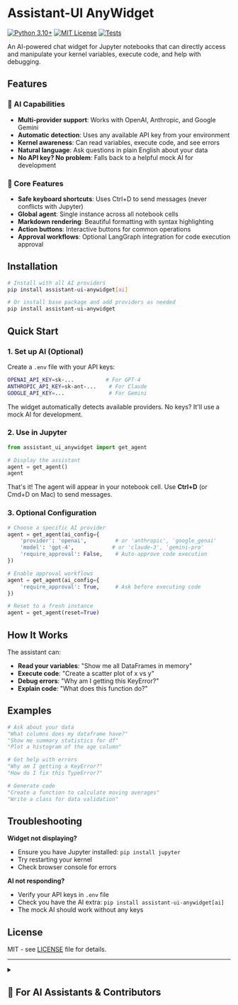 # Assistant-UI AnyWidget

[![Python 3.10+](https://img.shields.io/badge/python-3.10+-blue.svg)](https://www.python.org/downloads/)
[![MIT License](https://img.shields.io/badge/license-MIT-green.svg)](LICENSE)
[![Tests](https://github.com/basnijholt/assistant-ui-anywidget/workflows/CI/badge.svg)](https://github.com/basnijholt/assistant-ui-anywidget/actions)

An AI-powered chat widget for Jupyter notebooks that can directly access and manipulate your kernel variables, execute code, and help with debugging.

## Features

### 🤖 AI Capabilities

- **Multi-provider support**: Works with OpenAI, Anthropic, and Google Gemini
- **Automatic detection**: Uses any available API key from your environment
- **Kernel awareness**: Can read variables, execute code, and see errors
- **Natural language**: Ask questions in plain English about your data
- **No API key? No problem**: Falls back to a helpful mock AI for development

### 🔧 Core Features

- **Safe keyboard shortcuts**: Uses Ctrl+D to send messages (never conflicts with Jupyter)
- **Global agent**: Single instance across all notebook cells
- **Markdown rendering**: Beautiful formatting with syntax highlighting
- **Action buttons**: Interactive buttons for common operations
- **Approval workflows**: Optional LangGraph integration for code execution approval

## Installation

```bash
# Install with all AI providers
pip install assistant-ui-anywidget[ai]

# Or install base package and add providers as needed
pip install assistant-ui-anywidget
```

## Quick Start

### 1. Set up AI (Optional)

Create a `.env` file with your API keys:

```bash
OPENAI_API_KEY=sk-...          # For GPT-4
ANTHROPIC_API_KEY=sk-ant-...    # For Claude
GOOGLE_API_KEY=...              # For Gemini
```

The widget automatically detects available providers. No keys? It'll use a mock AI for development.

### 2. Use in Jupyter

```python
from assistant_ui_anywidget import get_agent

# Display the assistant
agent = get_agent()
agent
```

That's it! The agent will appear in your notebook cell. Use **Ctrl+D** (or Cmd+D on Mac) to send messages.

### 3. Optional Configuration

```python
# Choose a specific AI provider
agent = get_agent(ai_config={
    'provider': 'openai',         # or 'anthropic', 'google_genai'
    'model': 'gpt-4',            # or 'claude-3', 'gemini-pro'
    'require_approval': False,    # Auto-approve code execution
})

# Enable approval workflows
agent = get_agent(ai_config={
    'require_approval': True,     # Ask before executing code
})

# Reset to a fresh instance
agent = get_agent(reset=True)
```

## How It Works

The assistant can:

- **Read your variables**: "Show me all DataFrames in memory"
- **Execute code**: "Create a scatter plot of x vs y"
- **Debug errors**: "Why am I getting this KeyError?"
- **Explain code**: "What does this function do?"

## Examples

```python
# Ask about your data
"What columns does my dataframe have?"
"Show me summary statistics for df"
"Plot a histogram of the age column"

# Get help with errors
"Why am I getting a KeyError?"
"How do I fix this TypeError?"

# Generate code
"Create a function to calculate moving averages"
"Write a class for data validation"
```

## Troubleshooting

**Widget not displaying?**

- Ensure you have Jupyter installed: `pip install jupyter`
- Try restarting your kernel
- Check browser console for errors

**AI not responding?**

- Verify your API keys in `.env` file
- Check you have the AI extra: `pip install assistant-ui-anywidget[ai]`
- The mock AI should work without any keys

## License

MIT - see [LICENSE](LICENSE) file for details.

---

<details>
<summary><h2>🤖 For AI Assistants & Contributors</h2></summary>

### Project Context

This section provides comprehensive context for AI assistants (like Claude) working with this codebase.

### Purpose & Value

- **What**: An AI-powered chat widget for Jupyter notebooks with direct kernel access
- **Why**: Enables natural language interaction with notebook variables, code execution, and debugging
- **Core Innovation**: Prevents keyboard conflicts by using Ctrl+D instead of Shift+Enter for sending messages

### Current State

- **Maturity**: Production-ready with 75%+ test coverage
- **Architecture**: Functional programming style, minimal class hierarchies, aggressive code removal
- **Recent Work**: Major simplification effort reduced codebase by 31%

### Key Technical Decisions

- **Bundled React**: All JS dependencies bundled into single 1.4MB file for maximum compatibility
- **Global Agent Pattern**: Single instance per notebook session to avoid conflicts
- **LangGraph Integration**: Optional state machine for approval workflows
- **Auto-Detection**: Automatically finds and uses available AI providers (OpenAI → Anthropic → Google)

### Development Philosophy

- **Simplicity First**: Implement the simplest solution that works
- **No Backward Compatibility**: This is a new project, prioritize improvement
- **Functional Style**: Prefer functions over complex class hierarchies
- **Ruthless Removal**: Aggressively remove unused code
- **Test Everything**: Never claim completion without running pytest

### Project Structure

```
assistant-ui-anywidget/
├── assistant_ui_anywidget/          # Main Python package
│   ├── __init__.py                  # Package exports and global agent interface
│   ├── agent_widget.py              # Core AgentWidget class
│   ├── global_agent.py              # Singleton pattern for notebook safety
│   ├── kernel_interface.py          # Direct kernel access and variable inspection
│   ├── kernel_tools.py              # LangChain tools for AI integration
│   ├── simple_handlers.py           # Simplified message handling
│   ├── module_inspector.py          # Import analysis for AI context
│   ├── ai/                          # AI service implementations
│   │   ├── langgraph_service.py     # LangGraph approval workflows
│   │   ├── mock.py                  # Development fallback AI
│   │   └── prompt_config.py         # System prompts and configuration
│   └── static/
│       └── index.js                 # Bundled frontend (1.4MB, includes React)
├── frontend/                        # TypeScript/React frontend
│   ├── src/
│   │   ├── index.tsx                # Main chat interface component
│   │   ├── VariableExplorer.tsx     # Kernel variable browser
│   │   ├── kernelApi.ts             # API client for kernel communication
│   │   └── types.ts                 # TypeScript interfaces
│   └── vite.config.ts               # Build configuration
├── tests/                           # Comprehensive test suite (129 tests)
├── examples/                        # Demo notebooks
├── CLAUDE.md                        # Development principles and workflow
└── pyproject.toml                   # Python package configuration
```

### Architecture Overview

```
┌─────────────────────────────────────────────────────────────┐
│                    Jupyter Notebook                          │
├─────────────────────────────────────────────────────────────┤
│                                                              │
│  ┌────────────────┐         ┌─────────────────────────┐    │
│  │ Python Kernel  │◄────────┤    AgentWidget          │    │
│  │                │         │                         │    │
│  │ - Variables    │         │ - Message Handler      │    │
│  │ - Execution    │         │ - AI Service           │    │
│  │ - State        │         │ - Kernel Interface     │    │
│  └────────────────┘         └───────────┬─────────────┘    │
│                                         │                    │
│                                         │ anywidget         │
│                                         ▼                    │
│  ┌─────────────────────────────────────────────────┐    │
│  │           React Frontend (TypeScript)                │    │
│  │                                                      │    │
│  │  - Chat UI with Markdown rendering                  │    │
│  │  - Variable Explorer for kernel inspection          │    │
│  │  - Action buttons for quick commands                │    │
│  │  - Ctrl+D to send (avoids notebook conflicts)       │    │
│  └─────────────────────────────────────────────────────┘    │
└─────────────────────────────────────────────────────────────┘
```

### Technical Stack

- **Python 3.10+** with comprehensive type hints
- **TypeScript** with strict mode for frontend
- **React 18** with hooks and functional components
- **AnyWidget** for Jupyter integration
- **LangChain** for AI tool calling
- **Vite** for fast frontend builds

### AI Service Architecture

The widget supports two AI service implementations:

1. **Simple Service (Default)**: Direct tool calling, lightweight and fast
2. **LangGraph Service**: State machine-based with approval workflows

### Message Architecture

```python
# Python → JavaScript
widget.send({
    "type": "assistant_message",
    "text": "Here's your analysis...",
    "action_buttons": [{"label": "Run", "action": "execute"}]
})

# JavaScript → Python
model.send({
    type: "user_message",
    text: "Show me all DataFrame variables"
})
```

### Development Workflow

#### Initial Setup

```bash
# Clone and setup
git clone <repo>
cd assistant-ui-anywidget
uv sync --all-extras          # Install all dependencies
source .venv/bin/activate     # Activate virtual environment

# Build frontend
cd frontend
npm install
npm run build
cd ..

# Verify setup
pytest
```

#### Development Commands

```bash
# Adding dependencies
uv add <package>              # Runtime dependency
uv add --dev <package>        # Development dependency

# Testing (MUST PASS before claiming completion)
pytest                        # Run all Python tests (129 tests, 75%+ coverage)
pytest -v                     # Verbose output
cd frontend && npm test       # Frontend tests (Vitest)

# Code quality (MUST RUN before committing)
pre-commit run --all-files    # Run all checks
ruff format assistant_ui_anywidget tests  # Format Python
mypy assistant_ui_anywidget   # Type check

# Frontend development
cd frontend && npm run dev    # Hot reload
cd frontend && npm run build  # Production build
```

#### Git Workflow

```bash
# Check latest changes
git diff origin/main | cat    # Note: pipe to cat

# Development cycle
# 1. Make changes
# 2. Run tests: pytest
# 3. Run linting: pre-commit run --all-files
# 4. Add files individually: git add <file>
# 5. Commit with clear message

# NEVER use git add .         # This is critical!
```

### Testing Requirements

- **Python**: 129 tests with 75%+ coverage
- **Frontend**: Vitest with React Testing Library
- **All tests must pass** before any commit
- Run `pytest` for Python tests
- Run `cd frontend && npm test` for frontend tests

### Key File Locations

- **Main widget**: `assistant_ui_anywidget/agent_widget.py`
- **Kernel access**: `assistant_ui_anywidget/kernel_interface.py`
- **Message handling**: `assistant_ui_anywidget/simple_handlers.py`
- **AI service**: `assistant_ui_anywidget/ai/langgraph_service.py`
- **Frontend entry**: `frontend/src/index.tsx`
- **Tests**: `tests/` directory
- **Development guide**: `CLAUDE.md`

### Important Rules (from CLAUDE.md)

1. **NEVER** use `git add .` - always add files individually
2. **NEVER** claim a task is done without running `pytest`
3. **ALWAYS** run `pre-commit run --all-files` before committing
4. **DO NOT** add backward compatibility (project has no users yet)
5. **PREFER** functional style over complex class hierarchies
6. **AGGRESSIVELY** remove unused code

### Architecture Decision Records

1. **Bundled React (1.4MB)**: Maximum compatibility across Jupyter environments
2. **Global Agent Pattern**: Prevents multiple instances and keyboard conflicts
3. **Ctrl+D for Send**: Avoids conflicts with Jupyter's Shift+Enter
4. **Functional Programming**: Simpler to understand and maintain
5. **No Backward Compatibility**: Allows rapid improvement and simplification
6. **LangGraph Optional**: Simple by default, complex workflows when needed

### Current Implementation Status

✅ **Implemented**

- Multi-provider AI support (OpenAI, Anthropic, Google)
- Automatic provider detection from environment
- Jupyter kernel access (read/write variables, execute code)
- Global agent pattern for notebook safety
- LangGraph approval workflows
- Comprehensive test suite (129 tests, 75%+ coverage)
- Modern React UI with TypeScript
- Markdown rendering with syntax highlighting
- Action buttons for interactive operations
- Conversation logging
- CI/CD with GitHub Actions (Python 3.10-3.12)
- Full type safety (mypy + TypeScript)

⏳ **In Progress**

- Advanced UI components (enhanced Variable Explorer)
- Streaming AI responses in UI
- Performance optimizations

❌ **Future Enhancements**

- Vector database for documentation search
- Advanced debugging features (breakpoints, stack traces)
- File upload support
- Rich message formatting
- Message history persistence
- Custom themes
- Export conversations
- Multiple conversation threads

</details>
